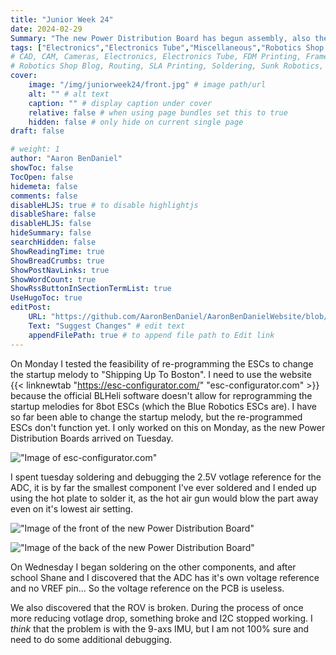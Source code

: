 ```yaml
---
title: "Junior Week 24"
date: 2024-02-29
Summary: "The new Power Distribution Board has begun assembly, also the ROV broke :("
tags: ["Electronics","Electronics Tube","Miscellaneous","Robotics Shop Blog","Sunk Robotics","Soldering"]
# CAD, CAM, Cameras, Electronics, Electronics Tube, FDM Printing, Frame, General CAD, Laser Cutting, Manufacturing, Milling, Miscellaneous, PCB Design,
# Robotics Shop Blog, Routing, SLA Printing, Soldering, Sunk Robotics, WAter-Jet Cutting, Watts Water Plaque, General CAD, Machinist's Jack, Turning
cover:
    image: "/img/juniorweek24/front.jpg" # image path/url
    alt: "" # alt text
    caption: "" # display caption under cover
    relative: false # when using page bundles set this to true
    hidden: false # only hide on current single page
draft: false

# weight: 1
author: "Aaron BenDaniel"
showToc: false
TocOpen: false
hidemeta: false
comments: false
disableHLJS: true # to disable highlightjs
disableShare: false
disableHLJS: false
hideSummary: false
searchHidden: false
ShowReadingTime: true
ShowBreadCrumbs: true
ShowPostNavLinks: true
ShowWordCount: true
ShowRssButtonInSectionTermList: true
UseHugoToc: true
editPost:
    URL: "https://github.com/AaronBenDaniel/AaronBenDanielWebsite/blob/main/content"
    Text: "Suggest Changes" # edit text
    appendFilePath: true # to append file path to Edit link
---
```


On Monday I tested the feasibility of re-programming the ESCs to change the startup melody to "Shipping Up To Boston". I need to use the website {{< linknewtab "https://esc-configurator.com/" "esc-configurator.com" >}} because the official BLHeli software doesn't allow for reprogramming the startup melodies for 8bot ESCs (which the Blue Robotics ESCs are). I have so far been able to change the startup melody, but the re-programmed ESCs don't function yet. I only worked on this on Monday, as the new Power Distribution Boards arrived on Tuesday.

!["Image of esc-configurator.com"](/img/juniorweek24/esc.png)

I spent tuesday soldering and debugging the 2.5V votlage reference for the ADC, it is by far the smallest component I've ever soldered and I ended up using the hot plate to solder it, as the hot air gun would blow the part away even on it's lowest air setting.

!["Image of the front of the new Power Distribution Board"](/img/juniorweek24/front.jpg)

!["Image of the back of the new Power Distribution Board"](/img/juniorweek24/back.jpg)

On Wednesday I began soldering on the other components, and after school Shane and I discovered that the ADC has it's own voltage reference and no VREF pin... So the voltage reference on the PCB is useless.

We also discovered that the ROV is broken. During the process of once more reducing votlage drop, something broke and I2C stopped working. I *think* that the problem is with the 9-axs IMU, but I am not 100% sure and need to do some additional debugging.